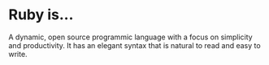 # Ruby is...

A dynamic, open source programmic language with a focus on simplicity and productivity. It has an elegant syntax that is natural to read and easy to write.
